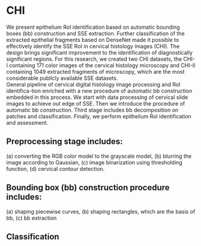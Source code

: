 # CHI
We present epithelium RoI identification based on automatic bounding boxes (bb) construction and SSE extraction. Further classification of the extracted epithelial fragments based on DenseNet made it possible to effectively identify the SSE RoI in cervical histology images (CHI). The design brings significant improvement to the identification of diagnostically significant regions. For this research, we created two CHI datasets, the CHI-I containing 171 color images of the cervical histology microscopy and CHI-II containing 1049 extracted fragments of microscopy, which are the most considerable publicly available SSE datasets.  
General pipeline of cervical digital histology image processing and RoI identifica-tion enriched with a new procedure of automatic bb construction embedded in this process. We start with data processing of cervical slide images to achieve out edge of SSE. Then we introduce the procedure of automatic bb construction. Third stage includes bb decomposition on patches and classification. Finally, we perform epithelium RoI identification and assessment. 
## Preprocessing stage includes: 
(a) converting the RGB color model to the grayscale model, 
(b) blurring the image according to Gaussian, 
(c) image binarization using thresholding function, 
(d) cervical contour detection. 
## Bounding box (bb) construction procedure includes:
(a) shaping piecewise curves,
(b) shaping rectangles, which are the basis of bb,
(c) bb extraction
## Classification
